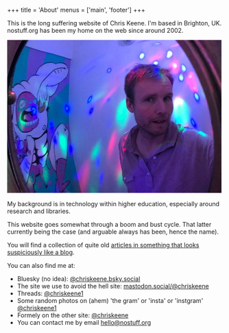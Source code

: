 +++
title = 'About'
menus = ['main', 'footer']
+++

This is the long suffering website of Chris Keene. I'm based in Brighton, UK. nostuff.org has been my home on the web since around 2002.


![Photo of Chris Keene](2017ck3.jpg)


My background is in technology within higher education, especially around research and libraries. 

This website goes somewhat through a boom and bust cycle. That latter currently being the case (and arguable always has been, hence the name). 

You will find a collection of quite old [articles in something that looks suspiciously like a blog](https://www.nostuff.org/words/).

You can also find me at:

- Bluesky (no idea): [@chriskeene.bsky.social](https://bsky.app/profile/chriskeene.bsky.social)
- The site we use to avoid the hell site: [mastodon.social/@chriskeene](https://mastodon.social/@chriskeene)
- Threads: [@chriskeene1](https://www.threads.net/@chriskeene1)
- Some random photos on (ahem) 'the gram' or 'insta' or 'instgram' [@chriskeene1](https://www.instagram.com/chriskeene1/)
- Formely on the other site: [@chriskeene](http://www.twitter.com/chriskeene/)
- You can contact me by email hello@nostuff.org
